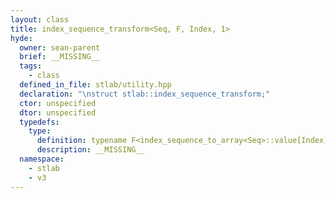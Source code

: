 ```yaml
---
layout: class
title: index_sequence_transform<Seq, F, Index, 1>
hyde:
  owner: sean-parent
  brief: __MISSING__
  tags:
    - class
  defined_in_file: stlab/utility.hpp
  declaration: "\nstruct stlab::index_sequence_transform;"
  ctor: unspecified
  dtor: unspecified
  typedefs:
    type:
      definition: typename F<index_sequence_to_array<Seq>::value[Index]>::type
      description: __MISSING__
  namespace:
    - stlab
    - v3
---
```

